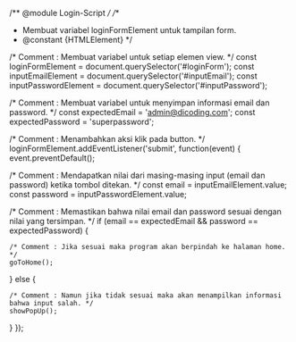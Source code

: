 /** @module Login-Script */
/** 
* Membuat variabel loginFormElement untuk tampilan form.
* @constant {HTMLElement}
*/

/* Comment : Membuat variabel untuk setiap elemen view. */
const loginFormElement = document.querySelector('#loginForm');
const inputEmailElement = document.querySelector('#inputEmail');
const inputPasswordElement = document.querySelector('#inputPassword');
 
 
/* Comment : Membuat variabel untuk menyimpan informasi email dan password. */
const expectedEmail = 'admin@dicoding.com';
const expectedPassword = 'superpassword';
 
 
/* Comment :  Menambahkan aksi klik pada button. */
loginFormElement.addEventListener('submit', function(event) {
  event.preventDefault();
 
 
  /* Comment : Mendapatkan nilai dari masing-masing input (email dan password) ketika tombol ditekan. */
  const email = inputEmailElement.value;
  const password = inputPasswordElement.value;
 
 
  /* Comment : Memastikan bahwa nilai email dan password sesuai dengan nilai yang tersimpan. */
  if (email == expectedEmail && password == expectedPassword) {
 
 
    /* Comment : Jika sesuai maka program akan berpindah ke halaman home. */
    goToHome();
 
 
  } else {
 
 
    /* Comment : Namun jika tidak sesuai maka akan menampilkan informasi bahwa input salah. */
    showPopUp();
 
 
  }
});
